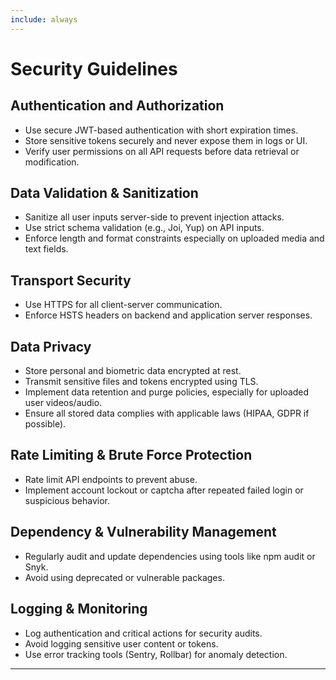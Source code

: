 ```yaml
---
include: always
---
```


# Security Guidelines

## Authentication and Authorization
- Use secure JWT-based authentication with short expiration times.
- Store sensitive tokens securely and never expose them in logs or UI.
- Verify user permissions on all API requests before data retrieval or modification.

## Data Validation & Sanitization
- Sanitize all user inputs server-side to prevent injection attacks.
- Use strict schema validation (e.g., Joi, Yup) on API inputs.
- Enforce length and format constraints especially on uploaded media and text fields.

## Transport Security
- Use HTTPS for all client-server communication.
- Enforce HSTS headers on backend and application server responses.

## Data Privacy
- Store personal and biometric data encrypted at rest.
- Transmit sensitive files and tokens encrypted using TLS.
- Implement data retention and purge policies, especially for uploaded user videos/audio.
- Ensure all stored data complies with applicable laws (HIPAA, GDPR if possible).

## Rate Limiting & Brute Force Protection
- Rate limit API endpoints to prevent abuse.
- Implement account lockout or captcha after repeated failed login or suspicious behavior.

## Dependency & Vulnerability Management
- Regularly audit and update dependencies using tools like npm audit or Snyk.
- Avoid using deprecated or vulnerable packages.

## Logging & Monitoring
- Log authentication and critical actions for security audits.
- Avoid logging sensitive user content or tokens.
- Use error tracking tools (Sentry, Rollbar) for anomaly detection.

---